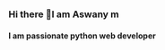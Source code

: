 ### Hi there 👋I am Aswany m
#### I am passionate python web developer

<!--
**Aswanym/Aswanym** is a ✨ _special_ ✨ repository because its `README.md` (this file) appears on your GitHub profile.

Here are some ideas to get you started:

#####- 🌱 I’m currently learning python Django.
#####- 👨‍💻 Personal website [link to personal website](https://aswanym.github.io/portfoio/).
#####- 📄 Know about my experiences [Resume](https://drive.google.com/drive/u/0/my-drive).
#####- 📫 How to reach me: aswanymahendran222@gmail.com

 
